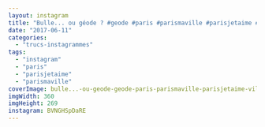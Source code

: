 ```yaml
---
layout: instagram
title: "Bulle... ou géode ? #geode #paris #parismaville #parisjetaime #villette"
date: "2017-06-11"
categories: 
  - "trucs-instagrammes"
tags:
  - "instagram"
  - "paris"
  - "parisjetaime"
  - "parismaville"
coverImage: bulle...-ou-geode-geode-paris-parismaville-parisjetaime-villette.jpg
imgWidth: 360
imgHeight: 269
instagram: BVNGHSpDaRE
---
```

